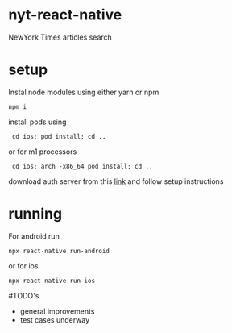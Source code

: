 # nyt-react-native

NewYork Times articles search

# setup

Instal node modules using either yarn or npm

`npm i`

install pods using

` cd ios; pod install; cd ..`

or for m1 processors

` cd ios; arch -x86_64 pod install; cd ..`

download auth server from this [link](https://github.com/techiediaries/fake-api-jwt-json-server) and follow setup instructions

# running

For android run

`npx react-native run-android`

or for ios

`npx react-native run-ios`

#TODO's

- general improvements
- test cases underway 
